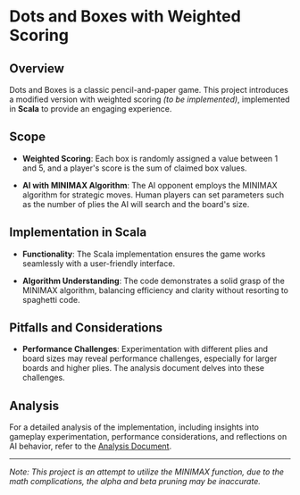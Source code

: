 # Dots and Boxes with Weighted Scoring

## Overview

Dots and Boxes is a classic pencil-and-paper game. This project introduces a modified version with weighted scoring _(to be implemented)_, implemented in **Scala** to provide an engaging experience.

## Scope

- **Weighted Scoring**: Each box is randomly assigned a value between 1 and 5, and a player's score is the sum of claimed box values.
  
- **AI with MINIMAX Algorithm**: The AI opponent employs the MINIMAX algorithm for strategic moves. Human players can set parameters such as the number of plies the AI will search and the board's size.

## Implementation in Scala

- **Functionality**: The Scala implementation ensures the game works seamlessly with a user-friendly interface.
  
- **Algorithm Understanding**: The code demonstrates a solid grasp of the MINIMAX algorithm, balancing efficiency and clarity without resorting to spaghetti code.

## Pitfalls and Considerations

- **Performance Challenges**: Experimentation with different plies and board sizes may reveal performance challenges, especially for larger boards and higher plies. The analysis document delves into these challenges.

## Analysis

For a detailed analysis of the implementation, including insights into gameplay experimentation, performance considerations, and reflections on AI behavior, refer to the [Analysis Document](link-to-analysis-document).

---

*Note: This project is an attempt to utilize the MINIMAX function, due to the math complications, the alpha and beta pruning may be inaccurate.*
